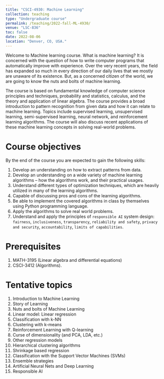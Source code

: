 ```yaml
---
title: "CSCI-4930: Machine Learning"
collection: teaching
type: "Undergraduate course"
permalink: /teaching/2022-fall-ML-4930/
venue: "LSC-836"
toc: false
date: 2022-08-06
location: "Denver, CO, USA."
---
```


Welcome to Machine learning course. What is machine learning? It is concerned with the question of how to write computer programs that automatically improve with experience. Over the very recent years, the field has expanded so much in every direction of our daily lives that we mostly are unaware of its existence. But, as a concerned citizen of the world, we are going to know the nuts and bolts of machine learning.

The course is based on fundamental knowledge of computer science principles and techniques, probability and statistics, calculus, and the theory and application of linear algebra. The course provides a broad introduction to pattern recognition from given data and how it can relate to machine learning. Topics include supervised learning, unsupervised learning, semi-supervised learning, neural network, and reinforcement learning algorithms. The course will also discuss recent applications of these machine learning concepts in solving real-world problems.


Course objectives
======
By the end of the course you are expected to gain the following skills:
1. Develop an understanding on how to extract patterns from data.
2. Develop an understanding on a wide variety of machine learning algorithms – how the algorithms work, and their practical usages.
3. Understand different types of optimization techniques, which are heavily utilized in many of the learning algorithms.
4. Capable of discussing pros and cons of the learning algorithms.
5. Be able to implement the covered algorithms in class by themselves using Python programming language.
6. Apply the algorithms to solve real world problems.
7. Understand and apply the principles of `responsible AI` system design: `fairness`, `inclusiveness`, `transparency`, `reliability and safety`, `privacy and security`, `accountability`, `limits of capabilities`. 

Prerequisites
======
1. MATH-3195 (Linear algebra and differential equations) 
2. CSCI-3412 (Algorithms).

Tentative topics
======
1. Introduction to Machine Learning
2. Story of Learning
3. Nuts and bolts of Machine Learning
4. Linear model: Linear regression
5. Classification with k-NN
6. Clustering with k-means
7. Reinforcement Learning with Q-learning
8. Curse of dimensionality (and PCA, LDA, etc.)
9. Other regression models
10. Hierarchical clustering algorithms
11. Shrinkage based regression
12. Classification with the Support Vector Machines (SVMs)
13. Ensemble strategies
14. Artificial Neural Nets and Deep Learning
15. Responsible AI